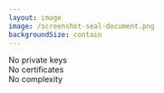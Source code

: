 ```yaml
---
layout: image
image: /screenshot-seal-document.png
backgroundSize: contain
---
```


<div class="relative h-full w-full">
  <!-- Badge popover in lower right -->
  <div class="absolute bottom-8 right-8 z-20">
    <div class="bg-gradient-to-r from-green-500 to-emerald-500 text-white px-6 py-4 rounded-2xl shadow-2xl transform rotate-3 hover:rotate-0 transition-transform duration-300">
      <div class="flex items-center">
        <div class="text-right">
          <div class="font-bold text-4xl leading-tight">No private keys</div>
          <div class="font-bold text-4xl leading-tight">No certificates</div>
          <div class="font-bold text-4xl leading-tight">No complexity</div>
        </div>
      </div>
    </div>
  </div>
</div>

<!--
Here's how simple it is: Upload your document, login with a social account you already have - Google, GitHub, whatever you use - and get your digital seal. That's it. No private keys, no certificates, no technical complexity. The seal embeds directly into your document as a QR code that anyone can verify.

[SHORT VERSION] Here's how simple seal.codes is: Upload your document, login with a social account you already have, get your digital seal. No private keys, no certificates, no complexity.
-->